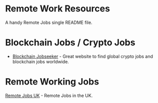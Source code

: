 # Remote Work Resources

 A handy Remote Jobs single README file.

# Blockchain Jobs / Crypto Jobs
- [Blockchain Jobseeker](https://blockchainjobseeker.com/) - Great website to find global crypto jobs and blockchain jobs worldwide.

# Remote Working Jobs 
[Remote Jobs UK](https://remoteuk.co.uk/) - Remote Jobs in the UK.





